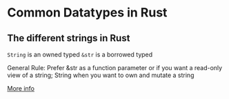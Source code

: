 # Common Datatypes in Rust

## The different strings in Rust
`String` is an owned typed 
`&str` is a borrowed typed 

General Rule: Prefer &str as a function parameter or if you want a read-only view of a string; String when you want to own and mutate a string 

[More info](https://www.ameyalokare.com/rust/2017/10/12/rust-str-vs-String.html)
